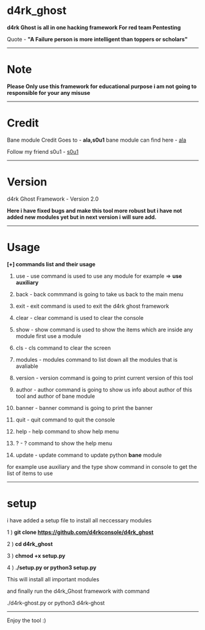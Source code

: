 # d4rk_ghost

__d4rk Ghost is all in one hacking framework For red team Pentesting__



Quote - __"A Failure person is more intelligent than toppers or scholars"__

---

# Note

__Please Only use this framework for educational purpose i am not going to  responsible for your any misuse__

 ---
 
 
# Credit 



Bane module Credit Goes to -  __ala,s0u1__ 
bane module can find here - [ala](https://github.com/AlaBouali/bane)

Follow my friend s0u1 - [s0u1](https://github.com/HLoTW)

---



# Version
d4rk Ghost Framework - Version 2.0

__Here i have fixed bugs and make this tool more robust but i have not added new modules yet but in next version i will sure add.__

---

# Usage

__[+] commands list and their usage__


1) use - use command is used to use any module for example => __use auxiliary__

2) back - back commmand is going to take us back to the main menu 

3) exit - exit command is used to exit the d4rk ghost framework

4) clear - clear command is used to clear the console 

5) show -  show command is used to show the items which are inside any module first use a module

6) cls - cls command to clear the screen

8) modules - modules command to list down all the modules that is avaliable

9) version - version command is going to print current version of this tool
 
10) author - author command is going to show us info about author of this tool and author of bane module
 
11) banner - banner command is going to print the banner
 
12) quit - quit command to quit the console
 
13) help - help command to show help menu

14) ? - ? command to show the help menu
  
15)  update - update command to update python __bane__ module

for example use auxiliary and the type show command in console to get the list of items to use 

---

# setup 

i have added a setup file to install all neccessary modules 


1 ) __git clone https://github.com/d4rkconsole/d4rk_ghost__

2 ) __cd d4rk_ghost__

3 ) __chmod +x setup.py__

4 )   __./setup.py or python3 setup.py__

This will install all important modules 

and finally run the d4rk_Ghost framework with command

./d4rk-ghost.py or python3 d4rk-ghost 

--- 

Enjoy  the tool :) 






